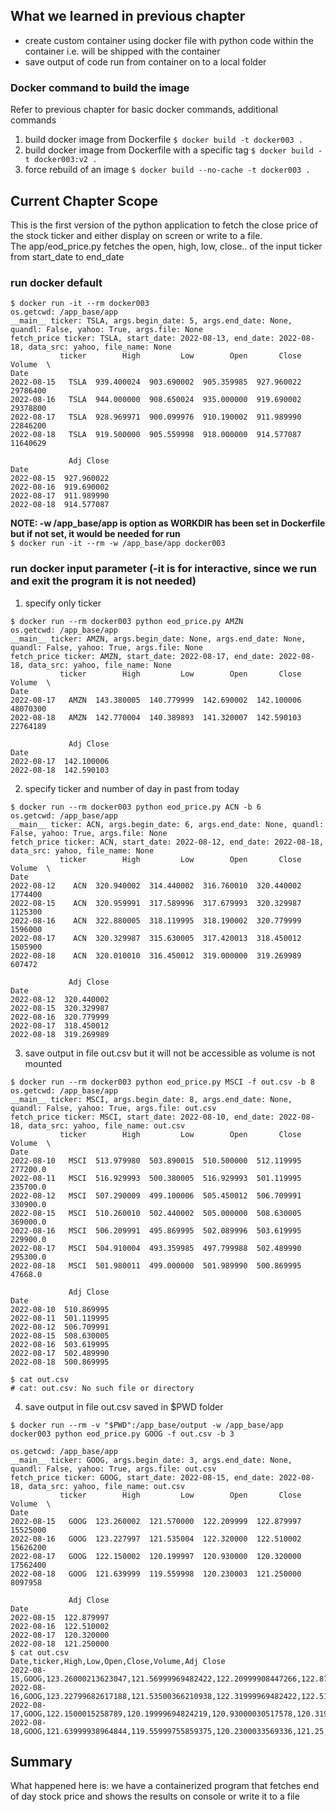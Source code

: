 ## What we learned in previous chapter
- create custom container using docker file with python code within the container i.e. will be shipped with 
the container
- save output of code run from container on to a local folder

### Docker command to build the image
Refer to previous chapter for basic docker commands, additional commands  
1. build docker image from Dockerfile
`$ docker build -t docker003 .`
2. build docker image from Dockerfile with a specific tag
`$ docker build -t docker003:v2 .`
3. force rebuild of an image
`$ docker build --no-cache -t docker003 .`

## Current Chapter Scope
This is the first version of the python application to fetch the close price of the stock ticker and either display
on screen or write to a file.  
The app/eod_price.py fetches the open, high, low, close.. of the input ticker from start_date to end_date

### run docker default
```
$ docker run -it --rm docker003
os.getcwd: /app_base/app
__main__ ticker: TSLA, args.begin_date: 5, args.end_date: None, quandl: False, yahoo: True, args.file: None
fetch_price ticker: TSLA, start_date: 2022-08-13, end_date: 2022-08-18, data_src: yahoo, file_name: None
           ticker        High         Low        Open       Close    Volume  \
Date                                                                          
2022-08-15   TSLA  939.400024  903.690002  905.359985  927.960022  29786400   
2022-08-16   TSLA  944.000000  908.650024  935.000000  919.690002  29378800   
2022-08-17   TSLA  928.969971  900.099976  910.190002  911.989990  22846200   
2022-08-18   TSLA  919.500000  905.559998  918.000000  914.577087  11640629   

             Adj Close  
Date                    
2022-08-15  927.960022  
2022-08-16  919.690002  
2022-08-17  911.989990  
2022-08-18  914.577087  
```

**NOTE: -w /app_base/app is option as WORKDIR has been set in Dockerfile but if not set, it would be needed for run**  
`$ docker run -it --rm -w /app_base/app docker003`

### run docker input parameter (-it is for interactive, since we run and exit the program it is not needed)
1. specify only ticker
```
$ docker run --rm docker003 python eod_price.py AMZN
os.getcwd: /app_base/app
__main__ ticker: AMZN, args.begin_date: None, args.end_date: None, quandl: False, yahoo: True, args.file: None
fetch_price ticker: AMZN, start_date: 2022-08-17, end_date: 2022-08-18, data_src: yahoo, file_name: None
           ticker        High         Low        Open       Close    Volume  \
Date                                                                          
2022-08-17   AMZN  143.380005  140.779999  142.690002  142.100006  48070300   
2022-08-18   AMZN  142.770004  140.389893  141.320007  142.590103  22764189   

             Adj Close  
Date                    
2022-08-17  142.100006  
2022-08-18  142.590103  
```
2. specify ticker and number of day in past from today
```
$ docker run --rm docker003 python eod_price.py ACN -b 6
os.getcwd: /app_base/app
__main__ ticker: ACN, args.begin_date: 6, args.end_date: None, quandl: False, yahoo: True, args.file: None
fetch_price ticker: ACN, start_date: 2022-08-12, end_date: 2022-08-18, data_src: yahoo, file_name: None
           ticker        High         Low        Open       Close   Volume  \
Date                                                                         
2022-08-12    ACN  320.940002  314.440002  316.760010  320.440002  1774400   
2022-08-15    ACN  320.959991  317.589996  317.679993  320.329987  1125300   
2022-08-16    ACN  322.880005  318.119995  318.190002  320.779999  1596000   
2022-08-17    ACN  320.329987  315.630005  317.420013  318.450012  1505900   
2022-08-18    ACN  320.010010  316.450012  319.000000  319.269989   607472   

             Adj Close  
Date                    
2022-08-12  320.440002  
2022-08-15  320.329987  
2022-08-16  320.779999  
2022-08-17  318.450012  
2022-08-18  319.269989  
```
3. save output in file out.csv but it will not be accessible as volume is not mounted
```
$ docker run --rm docker003 python eod_price.py MSCI -f out.csv -b 8
os.getcwd: /app_base/app
__main__ ticker: MSCI, args.begin_date: 8, args.end_date: None, quandl: False, yahoo: True, args.file: out.csv
fetch_price ticker: MSCI, start_date: 2022-08-10, end_date: 2022-08-18, data_src: yahoo, file_name: out.csv
           ticker        High         Low        Open       Close    Volume  \
Date                                                                          
2022-08-10   MSCI  513.979980  503.890015  510.500000  512.119995  277200.0   
2022-08-11   MSCI  516.929993  500.380005  516.929993  501.119995  235700.0   
2022-08-12   MSCI  507.290009  499.100006  505.450012  506.709991  330900.0   
2022-08-15   MSCI  510.260010  502.440002  505.000000  508.630005  369000.0   
2022-08-16   MSCI  506.209991  495.869995  502.089996  503.619995  229900.0   
2022-08-17   MSCI  504.910004  493.359985  497.799988  502.489990  295300.0   
2022-08-18   MSCI  501.980011  499.000000  501.989990  500.869995   47668.0   

             Adj Close  
Date                    
2022-08-10  510.869995  
2022-08-11  501.119995  
2022-08-12  506.709991  
2022-08-15  508.630005  
2022-08-16  503.619995  
2022-08-17  502.489990  
2022-08-18  500.869995  

$ cat out.csv
# cat: out.csv: No such file or directory
```

4. save output in file out.csv saved in $PWD folder
```
$ docker run --rm -v "$PWD":/app_base/output -w /app_base/app docker003 python eod_price.py GOOG -f out.csv -b 3

os.getcwd: /app_base/app
__main__ ticker: GOOG, args.begin_date: 3, args.end_date: None, quandl: False, yahoo: True, args.file: out.csv
fetch_price ticker: GOOG, start_date: 2022-08-15, end_date: 2022-08-18, data_src: yahoo, file_name: out.csv
           ticker        High         Low        Open       Close    Volume  \
Date                                                                          
2022-08-15   GOOG  123.260002  121.570000  122.209999  122.879997  15525000   
2022-08-16   GOOG  123.227997  121.535004  122.320000  122.510002  15626200   
2022-08-17   GOOG  122.150002  120.199997  120.930000  120.320000  17562400   
2022-08-18   GOOG  121.639999  119.559998  120.230003  121.250000   8097958   

             Adj Close  
Date                    
2022-08-15  122.879997  
2022-08-16  122.510002  
2022-08-17  120.320000  
2022-08-18  121.250000  
$ cat out.csv 
Date,ticker,High,Low,Open,Close,Volume,Adj Close
2022-08-15,GOOG,123.26000213623047,121.56999969482422,122.20999908447266,122.87999725341797,15525000,122.87999725341797
2022-08-16,GOOG,123.22799682617188,121.53500366210938,122.31999969482422,122.51000213623047,15626200,122.51000213623047
2022-08-17,GOOG,122.1500015258789,120.19999694824219,120.93000030517578,120.31999969482422,17562400,120.31999969482422
2022-08-18,GOOG,121.63999938964844,119.55999755859375,120.2300033569336,121.25,8097958,121.25
```
## Summary
What happened here is:
we have a containerized program that fetches end of day stock price and shows the results on console 
or write it to a file